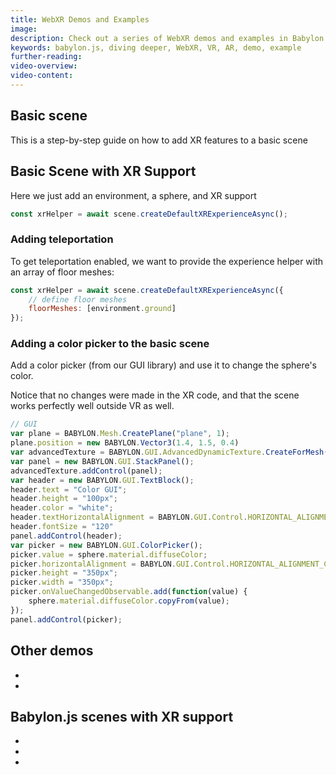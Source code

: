```yaml
---
title: WebXR Demos and Examples
image: 
description: Check out a series of WebXR demos and examples in Babylon.js.
keywords: babylon.js, diving deeper, WebXR, VR, AR, demo, example
further-reading:
video-overview:
video-content:
---
```


## Basic scene

This is a step-by-step guide on how to add XR features to a basic scene

## Basic Scene with XR Support

Here we just add an environment, a sphere, and XR support

``` javascript
const xrHelper = await scene.createDefaultXRExperienceAsync();
```

<Playground id="#9K3MRA" title="Basic Scene With WebXR Support" description="Simple example of a basic scene with WebXR support." image=""/>

### Adding teleportation

To get teleportation enabled, we want to provide the experience helper with an array of floor meshes:

``` javascript
const xrHelper = await scene.createDefaultXRExperienceAsync({
    // define floor meshes
    floorMeshes: [environment.ground]
});
```

<Playground id="#9K3MRA#1" title="Basic Scene With Teleportation" description="Simple example of a basic scene with teleportation enabled." image=""/>

### Adding a color picker to the basic scene

Add a color picker (from our GUI library) and use it to change the sphere's color.

Notice that no changes were made in the XR code, and that the scene works perfectly well outside VR as well.

``` javascript
// GUI
var plane = BABYLON.Mesh.CreatePlane("plane", 1);
plane.position = new BABYLON.Vector3(1.4, 1.5, 0.4)
var advancedTexture = BABYLON.GUI.AdvancedDynamicTexture.CreateForMesh(plane);
var panel = new BABYLON.GUI.StackPanel();
advancedTexture.addControl(panel);
var header = new BABYLON.GUI.TextBlock();
header.text = "Color GUI";
header.height = "100px";
header.color = "white";
header.textHorizontalAlignment = BABYLON.GUI.Control.HORIZONTAL_ALIGNMENT_CENTER;
header.fontSize = "120"
panel.addControl(header);
var picker = new BABYLON.GUI.ColorPicker();
picker.value = sphere.material.diffuseColor;
picker.horizontalAlignment = BABYLON.GUI.Control.HORIZONTAL_ALIGNMENT_CENTER;
picker.height = "350px";
picker.width = "350px";
picker.onValueChangedObservable.add(function(value) {
    sphere.material.diffuseColor.copyFrom(value);
});
panel.addControl(picker);
```

<Playground id="#9K3MRA#2" title="WebXR Color Picker" description="Simple WebXR color picker example." image=""/>

## Other demos

* <Playground id="#PPM311#63" title="Goalkeeper Training" description="Goalkeeper Training" image=""/>
* <Playground id="#B922X8#19" title="Physics Playground" description="Physics Playground" image=""/>

## Babylon.js scenes with XR support

* <Playground id="#JA1ND3#161" title="Mansion" description="Mansion Demo" image=""/>
* <Playground id="#TJIGQ1#3" title="Hill Valley" description="Hill Valley" image=""/>
* <Playground id="#JA1ND3#164" title="Espilit" description="Espilit" image=""/>